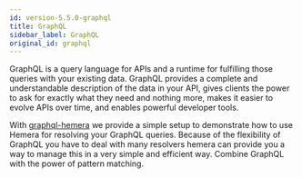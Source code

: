 ```yaml
---
id: version-5.5.0-graphql
title: GraphQL
sidebar_label: GraphQL
original_id: graphql
---
```


GraphQL is a query language for APIs and a runtime for fulfilling those queries with your existing data. GraphQL provides a complete and understandable description of the data in your API, gives clients the power to ask for exactly what they need and nothing more, makes it easier to evolve APIs over time, and enables powerful developer tools.

With [graphql-hemera](https://github.com/hemerajs/graphql-hemera) we provide a simple setup to demonstrate how to use Hemera for resolving your GraphQL queries. Because of the flexibility of GraphQL you have to deal with many resolvers hemera can provide you a way to manage this in a very simple and efficient way. Combine GraphQL with the power of pattern matching.
